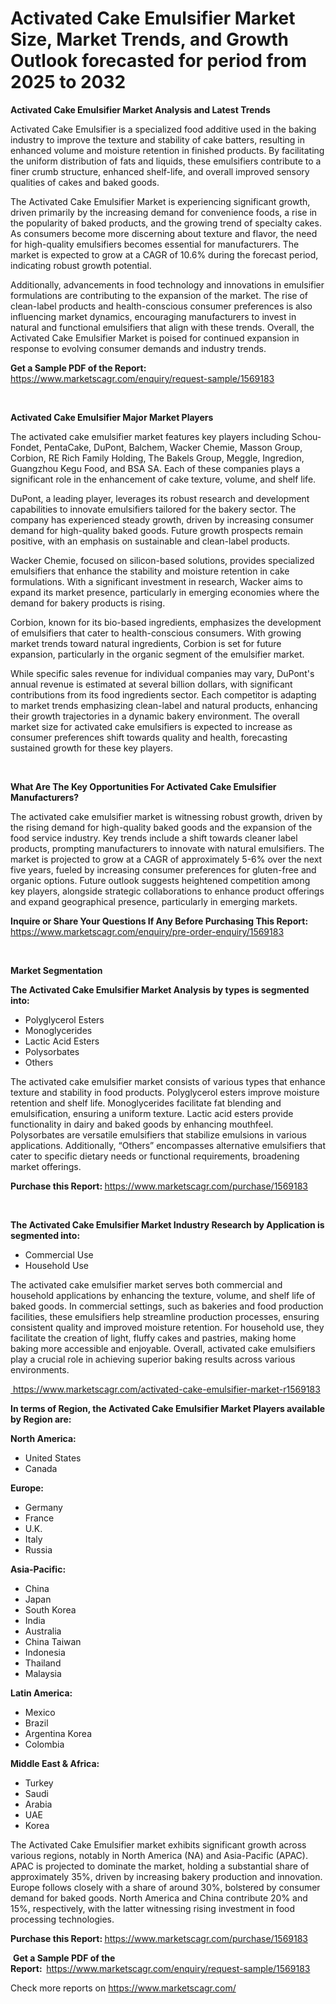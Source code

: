 <p><h1>Activated Cake Emulsifier Market Size, Market Trends, and Growth Outlook forecasted for period from 2025 to 2032</h1></p><p><strong>Activated Cake Emulsifier Market Analysis and Latest Trends</strong></p>
<p><p>Activated Cake Emulsifier is a specialized food additive used in the baking industry to improve the texture and stability of cake batters, resulting in enhanced volume and moisture retention in finished products. By facilitating the uniform distribution of fats and liquids, these emulsifiers contribute to a finer crumb structure, enhanced shelf-life, and overall improved sensory qualities of cakes and baked goods.</p><p>The Activated Cake Emulsifier Market is experiencing significant growth, driven primarily by the increasing demand for convenience foods, a rise in the popularity of baked products, and the growing trend of specialty cakes. As consumers become more discerning about texture and flavor, the need for high-quality emulsifiers becomes essential for manufacturers. The market is expected to grow at a CAGR of 10.6% during the forecast period, indicating robust growth potential. </p><p>Additionally, advancements in food technology and innovations in emulsifier formulations are contributing to the expansion of the market. The rise of clean-label products and health-conscious consumer preferences is also influencing market dynamics, encouraging manufacturers to invest in natural and functional emulsifiers that align with these trends. Overall, the Activated Cake Emulsifier Market is poised for continued expansion in response to evolving consumer demands and industry trends.</p></p>
<p><strong>Get a Sample PDF of the Report:&nbsp;</strong> <a href="https://www.marketscagr.com/enquiry/request-sample/1569183?utm_campaign=2987&utm_medium=2&utm_source=Github&utm_content=ia&utm_term=25032025&utm_id=activated-cake-emulsifier">https://www.marketscagr.com/enquiry/request-sample/1569183</a></p>
<p>&nbsp;</p>
<p><strong>Activated Cake Emulsifier Major Market Players</strong></p>
<p><p>The activated cake emulsifier market features key players including Schou-Fondet, PentaCake, DuPont, Balchem, Wacker Chemie, Masson Group, Corbion, RE Rich Family Holding, The Bakels Group, Meggle, Ingredion, Guangzhou Kegu Food, and BSA SA. Each of these companies plays a significant role in the enhancement of cake texture, volume, and shelf life.</p><p>DuPont, a leading player, leverages its robust research and development capabilities to innovate emulsifiers tailored for the bakery sector. The company has experienced steady growth, driven by increasing consumer demand for high-quality baked goods. Future growth prospects remain positive, with an emphasis on sustainable and clean-label products.</p><p>Wacker Chemie, focused on silicon-based solutions, provides specialized emulsifiers that enhance the stability and moisture retention in cake formulations. With a significant investment in research, Wacker aims to expand its market presence, particularly in emerging economies where the demand for bakery products is rising.</p><p>Corbion, known for its bio-based ingredients, emphasizes the development of emulsifiers that cater to health-conscious consumers. With growing market trends toward natural ingredients, Corbion is set for future expansion, particularly in the organic segment of the emulsifier market.</p><p>While specific sales revenue for individual companies may vary, DuPont's annual revenue is estimated at several billion dollars, with significant contributions from its food ingredients sector. Each competitor is adapting to market trends emphasizing clean-label and natural products, enhancing their growth trajectories in a dynamic bakery environment. The overall market size for activated cake emulsifiers is expected to increase as consumer preferences shift towards quality and health, forecasting sustained growth for these key players.</p></p>
<p>&nbsp;</p>
<p><strong>What Are The Key Opportunities For Activated Cake Emulsifier Manufacturers?</strong></p>
<p><p>The activated cake emulsifier market is witnessing robust growth, driven by the rising demand for high-quality baked goods and the expansion of the food service industry. Key trends include a shift towards cleaner label products, prompting manufacturers to innovate with natural emulsifiers. The market is projected to grow at a CAGR of approximately 5-6% over the next five years, fueled by increasing consumer preferences for gluten-free and organic options. Future outlook suggests heightened competition among key players, alongside strategic collaborations to enhance product offerings and expand geographical presence, particularly in emerging markets.</p></p>
<p><strong>Inquire or Share Your Questions If Any Before Purchasing This Report:</strong> <a href="https://www.marketscagr.com/enquiry/pre-order-enquiry/1569183?utm_campaign=2987&utm_medium=2&utm_source=Github&utm_content=ia&utm_term=25032025&utm_id=activated-cake-emulsifier">https://www.marketscagr.com/enquiry/pre-order-enquiry/1569183</a></p>
<p>&nbsp;</p>
<p><strong>Market Segmentation</strong></p>
<p><strong>The Activated Cake Emulsifier Market Analysis by types is segmented into:</strong></p>
<p><ul><li>Polyglycerol Esters</li><li>Monoglycerides</li><li>Lactic Acid Esters</li><li>Polysorbates</li><li>Others</li></ul></p>
<p><p>The activated cake emulsifier market consists of various types that enhance texture and stability in food products. Polyglycerol esters improve moisture retention and shelf life. Monoglycerides facilitate fat blending and emulsification, ensuring a uniform texture. Lactic acid esters provide functionality in dairy and baked goods by enhancing mouthfeel. Polysorbates are versatile emulsifiers that stabilize emulsions in various applications. Additionally, “Others” encompasses alternative emulsifiers that cater to specific dietary needs or functional requirements, broadening market offerings.</p></p>
<p><strong>Purchase this Report:&nbsp;</strong><a href="https://www.marketscagr.com/purchase/1569183?utm_campaign=2987&utm_medium=2&utm_source=Github&utm_content=ia&utm_term=25032025&utm_id=activated-cake-emulsifier">https://www.marketscagr.com/purchase/1569183</a></p>
<p>&nbsp;</p>
<p><strong>The Activated Cake Emulsifier Market Industry Research by Application is segmented into:</strong></p>
<p><ul><li>Commercial Use</li><li>Household Use</li></ul></p>
<p><p>The activated cake emulsifier market serves both commercial and household applications by enhancing the texture, volume, and shelf life of baked goods. In commercial settings, such as bakeries and food production facilities, these emulsifiers help streamline production processes, ensuring consistent quality and improved moisture retention. For household use, they facilitate the creation of light, fluffy cakes and pastries, making home baking more accessible and enjoyable. Overall, activated cake emulsifiers play a crucial role in achieving superior baking results across various environments.</p></p>
<p><a href="https://www.marketscagr.com/activated-cake-emulsifier-market-r1569183?utm_campaign=2987&utm_medium=2&utm_source=Github&utm_content=ia&utm_term=25032025&utm_id=activated-cake-emulsifier">&nbsp;https://www.marketscagr.com/activated-cake-emulsifier-market-r1569183</a></p>
<p><strong>In terms of Region, the Activated Cake Emulsifier Market Players available by Region are:</strong></p>
<p>
    <p> <strong> North America: </strong>
        <ul>
            <li>United States</li>
            <li>Canada</li>
        </ul>
        </p> 
    <p> <strong> Europe: </strong>
        <ul>
            <li>Germany</li>
            <li>France</li>
            <li>U.K.</li>
            <li>Italy</li>
            <li>Russia</li>
        </ul>
        </p> 
    <p> <strong> Asia-Pacific: </strong>
        <ul>
            <li>China</li>
            <li>Japan</li>
            <li>South Korea</li>
            <li>India</li>
            <li>Australia</li>
            <li>China Taiwan</li>
            <li>Indonesia</li>
            <li>Thailand</li>
            <li>Malaysia</li>
        </ul>
        </p> 
    <p> <strong> Latin America: </strong>
        <ul>
            <li>Mexico</li>
            <li>Brazil</li>
            <li>Argentina Korea</li>
            <li>Colombia</li>
        </ul>
        </p> 
    <p> <strong> Middle East & Africa: </strong>
        <ul>
            <li>Turkey</li>
            <li>Saudi</li>
            <li>Arabia</li>
            <li>UAE</li>
            <li>Korea</li>
        </ul>
    </p>
    </p>
<p><p>The Activated Cake Emulsifier market exhibits significant growth across various regions, notably in North America (NA) and Asia-Pacific (APAC). APAC is projected to dominate the market, holding a substantial share of approximately 35%, driven by increasing bakery production and innovation. Europe follows closely with a share of around 30%, bolstered by consumer demand for baked goods. North America and China contribute 20% and 15%, respectively, with the latter witnessing rising investment in food processing technologies.</p></p>
<p><strong>Purchase this Report: </strong><a href="https://www.marketscagr.com/purchase/1569183?utm_campaign=2987&utm_medium=2&utm_source=Github&utm_content=ia&utm_term=25032025&utm_id=activated-cake-emulsifier">https://www.marketscagr.com/purchase/1569183</a></p>
<p>&nbsp;<strong>Get a Sample PDF of the Report:&nbsp;&nbsp;</strong><a href="https://www.marketscagr.com/enquiry/request-sample/1569183?utm_campaign=2987&utm_medium=2&utm_source=Github&utm_content=ia&utm_term=25032025&utm_id=activated-cake-emulsifier">https://www.marketscagr.com/enquiry/request-sample/1569183</a></p>
<p><strong></strong></p>
<p>Check more reports on <a href="https://www.marketscagr.com/?utm_campaign=2987&utm_medium=2&utm_source=Github&utm_content=ia&utm_term=25032025&utm_id=activated-cake-emulsifier">https://www.marketscagr.com/</a></p>